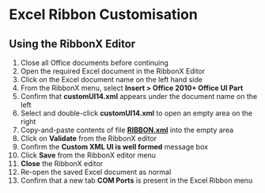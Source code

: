 # Excel Ribbon Customisation

## Using the RibbonX Editor

1. Close all Office documents before continuing
2. Open the required Excel document in the RibbonX Editor
3. Click on the Excel document name on the left hand side
4. From the RibbonX menu, select **Insert > Office 2010+ Office UI Part**
5. Confirm that **customUI14.xml** appears under the document name on the left
6. Select and double-click **customUI14.xml** to open an empty area on the right
7. Copy-and-paste contents of file [**RIBBON.xml**](RIBBON.xml) into the empty area
8. Click on **Validate** from the RibbonX editor
9. Confirm the **Custom XML UI is well formed** message box
10. Click **Save** from the RibbonX editor menu
11. **Close** the RibbonX editor
12. Re-open the saved Excel document as normal
13. Confirm that a new tab **COM Ports** is present in the Excel Ribbon menu
